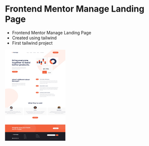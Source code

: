 # Frontend Mentor Manage Landing Page
- Frontend Mentor Manage Landing Page
- Created using tailwind
- First tailwind project



<img src="/Resources/manage-landing-page-master/design/desktop-design.jpg" alt="Website Preview" style="height: 300px; width:200px;"/>
